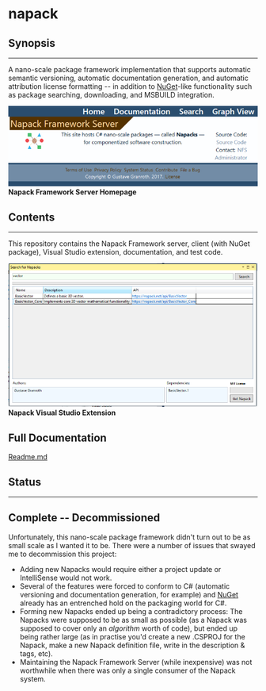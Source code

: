 # napack
## Synopsis
-----------
A nano-scale package framework implementation that supports automatic semantic versioning, automatic documentation generation, and automatic attribution license formatting -- in addition to [NuGet](https://www.nuget.org/)-like functionality such as package searching, downloading, and MSBUILD integration.

![Screenshot of the homepage](./HomePage.png)
**Napack Framework Server Homepage**

## Contents
---------
This repository contains the Napack Framework server, client (with NuGet package), Visual Studio extension, documentation, and test code.

![Screenshot of the Visual Studio Extension](./Screenshot.png)
**Napack Visual Studio Extension**

## Full Documentation
[Readme.md](./server/Content/docs/Readme.md)

## Status
---------
## Complete -- Decommissioned

Unfortunately, this nano-scale package framework didn't turn out to be as small scale as I wanted it to be. There were a number of issues that swayed me to decommission this project:
- Adding new Napacks would require either a project update or IntelliSense would not work.
- Several of the features were forced to conform to C#  (automatic versioning and documentation generation, for example) and [NuGet](https://www.nuget.org/) already has an entrenched hold on the packaging world for C#.
- Forming new Napacks ended up being a contradictory process: The Napacks were supposed to be as small as possible (as a Napack was supposed to cover only an *algorithm* worth of code), but ended up being rather large (as in practise you'd create a new .CSPROJ for the Napack, make a new Napack definition file, write in the description & tags, etc).
- Maintaining the Napack Framework Server (while inexpensive) was not worthwhile when there was only a single consumer of the Napack system.





